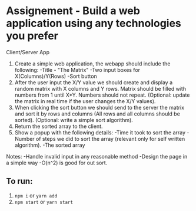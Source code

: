 # Assignement - Build a web application using any technologies you prefer

Client/Server App

1. Create a simple web application, the webapp should include the following:
-Title - "The Matrix"
-Two input boxes for X(Columns)/Y(Rows)
-Sort button
2. After the user input the X/Y value we should create and display a random matrix with X columns and Y rows. Matrix should be filled with numbers from 1 until X*Y. Numbers should not repeat. (Optional: update the matrix in real time if the user changes the X/Y values).
3. When clicking the sort button we should send to the server the matrix and sort it by rows and columns (All rows and all columns should be sorted). (Optional: write a simple sort algorithm).
4. Return the sorted array to the client.
5. Show a popup with the following details:
-Time it took to sort the array
-Number of steps we did to sort the array (relevant only for self written algorithm).
-The sorted array

Notes:
-Handle invalid input in any reasonable method
-Design the page in a simple way
-O(n^2) is good for out sort.

## To run:
1. `npm i` or `yarn add`
2. `npm start` or `yarn start`